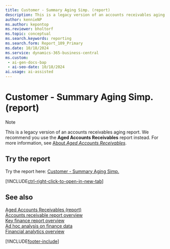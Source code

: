 ```yaml
---
title: Customer - Summary Aging Simp. (report)
description: This is a legacy version of an accounts receivables aging report. We recommend you use the Aged Accounts Receivables report instead.
author: kennieNP
ms.author: kepontop
ms.reviewer: bholtorf
ms.topic: conceptual
ms.search.keywords: reporting
ms.search.form: Report_109_Primary
ms.date: 10/18/2024
ms.service: dynamics-365-business-central
ms.custom:
 - ai-gen-docs-bap
 - ai-seo-date: 10/18/2024
ai.usage: ai-assisted
---
```


# Customer - Summary Aging Simp. (report)

> [!NOTE]
> This is a legacy version of an accounts receivables aging report. We recommend you use the **Aged Accounts Receivables** report instead. For more information, see [About *Aged Accounts Receivables*](../reports/report-120.md).

## Try the report

Try the report here: [Customer - Summary Aging Simp.](https://businesscentral.dynamics.com?report=109)

[!INCLUDE[ctrl-right-click-to-open-in-new-tab](../includes/ctrl-right-click-to-open-in-new-tab.md)]

## See also

[Aged Accounts Receivables (report)](report-120.md)  
[Accounts receivable report overview](../receivables-reports.md)  
[Key finance report overview](../finance-reports.md)  
[Ad hoc analysis on finance data](../ad-hoc-analysis-finance.md)  
[Financial analytics overview](../bi.md)  

[!INCLUDE[footer-include](../includes/footer-banner.md)]